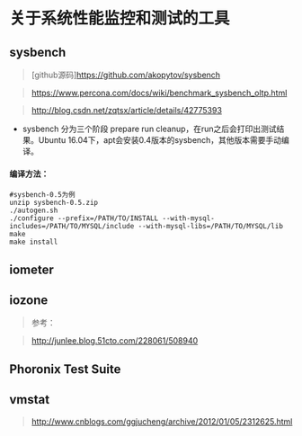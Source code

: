 # 关于系统性能监控和测试的工具

## sysbench

> [github源码]https://github.com/akopytov/sysbench

> https://www.percona.com/docs/wiki/benchmark_sysbench_oltp.html

> http://blog.csdn.net/zqtsx/article/details/42775393

* sysbench 分为三个阶段 prepare run cleanup，在run之后会打印出测试结果。Ubuntu 16.04下，apt会安装0.4版本的sysbench，其他版本需要手动编译。

#### 编译方法：
```
#sysbench-0.5为例
unzip sysbench-0.5.zip
./autogen.sh
./configure --prefix=/PATH/TO/INSTALL --with-mysql-includes=/PATH/TO/MYSQL/include --with-mysql-libs=/PATH/TO/MYSQL/lib
make 
make install
```



## iometer


## iozone
> 参考：

> http://junlee.blog.51cto.com/228061/508940

## Phoronix Test Suite

## vmstat
> http://www.cnblogs.com/ggjucheng/archive/2012/01/05/2312625.html